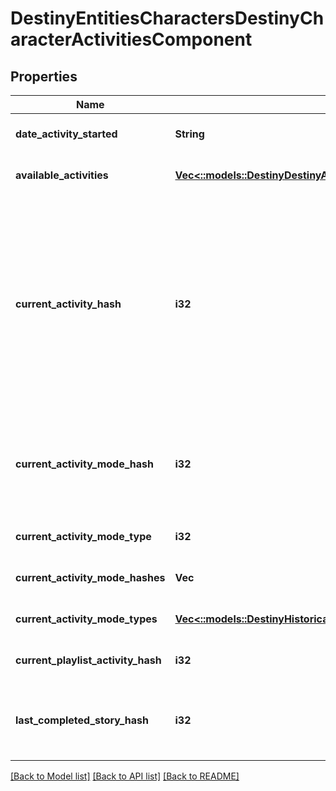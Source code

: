 # DestinyEntitiesCharactersDestinyCharacterActivitiesComponent

## Properties
Name | Type | Description | Notes
------------ | ------------- | ------------- | -------------
**date_activity_started** | **String** | The last date that the user started playing an activity. | [optional] [default to null]
**available_activities** | [**Vec<::models::DestinyDestinyActivity>**](Destiny.DestinyActivity.md) | The list of activities that the user can play. | [optional] [default to null]
**current_activity_hash** | **i32** | If the user is in an activity, this will be the hash of the Activity being played. Note that you must combine this info with currentActivityModeHash to get a real picture of what the user is doing right now. For instance, PVP \&quot;Activities\&quot; are just maps: it&#39;s the ActivityMode that determines what type of PVP game they&#39;re playing. | [optional] [default to null]
**current_activity_mode_hash** | **i32** | If the user is in an activity, this will be the hash of the activity mode being played. Combine with currentActivityHash to give a person a full picture of what they&#39;re doing right now. | [optional] [default to null]
**current_activity_mode_type** | **i32** |  | [optional] [default to null]
**current_activity_mode_hashes** | **Vec<i32>** |  | [optional] [default to null]
**current_activity_mode_types** | [**Vec<::models::DestinyHistoricalStatsDefinitionsDestinyActivityModeType>**](Destiny.HistoricalStats.Definitions.DestinyActivityModeType.md) |  | [optional] [default to null]
**current_playlist_activity_hash** | **i32** |  | [optional] [default to null]
**last_completed_story_hash** | **i32** | This will have the activity hash of the last completed story/campaign mission, in case you care about that. | [optional] [default to null]

[[Back to Model list]](../README.md#documentation-for-models) [[Back to API list]](../README.md#documentation-for-api-endpoints) [[Back to README]](../README.md)


